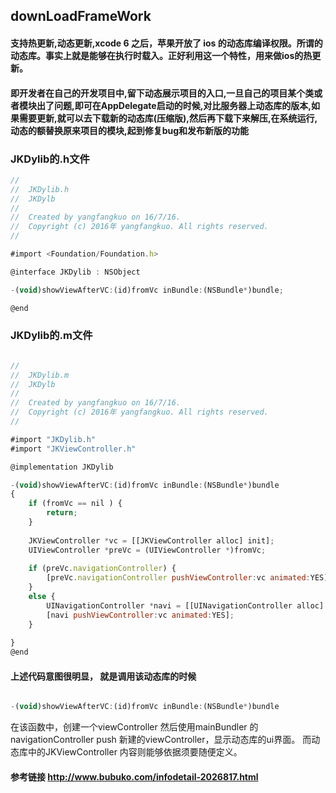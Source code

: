 ## downLoadFrameWork 

 
####  支持热更新,动态更新,xcode 6 之后，苹果开放了 ios 的动态库编译权限。所谓的动态库。事实上就是能够在执行时载入。正好利用这一个特性，用来做ios的热更新。 

#### 即开发者在自己的开发项目中,留下动态展示项目的入口,一旦自己的项目某个类或者模块出了问题,即可在AppDelegate启动的时候,对比服务器上动态库的版本,如果需要更新,就可以去下载新的动态库(压缩版),然后再下载下来解压,在系统运行,动态的额替换原来项目的模块,起到修复bug和发布新版的功能

### JKDylib的.h文件
``` javascript
//
//  JKDylib.h
//  JKDylb
//
//  Created by yangfangkuo on 16/7/16.
//  Copyright (c) 2016年 yangfangkuo. All rights reserved.
//

#import <Foundation/Foundation.h>

@interface JKDylib : NSObject

-(void)showViewAfterVC:(id)fromVc inBundle:(NSBundle*)bundle;

@end
```
### JKDylib的.m文件
``` javascript

//
//  JKDylib.m
//  JKDylb
//
//  Created by yangfangkuo on 16/7/16.
//  Copyright (c) 2016年 yangfangkuo. All rights reserved.
//

#import "JKDylib.h"
#import "JKViewController.h"

@implementation JKDylib

-(void)showViewAfterVC:(id)fromVc inBundle:(NSBundle*)bundle
{
    if (fromVc == nil ) {
        return;
    }
    
    JKViewController *vc = [[JKViewController alloc] init];
    UIViewController *preVc = (UIViewController *)fromVc;
    
    if (preVc.navigationController) {
        [preVc.navigationController pushViewController:vc animated:YES];
    }
    else {
        UINavigationController *navi = [[UINavigationController alloc] init];
        [navi pushViewController:vc animated:YES];
    }
    
}
@end
```
#### 上述代码意图很明显， 就是调用该动态库的时候
``` javascript

-(void)showViewAfterVC:(id)fromVc inBundle:(NSBundle*)bundle
```

在该函数中，创建一个viewController 然后使用mainBundler 的navigationController  push 新建的viewController，显示动态库的ui界面。
而动态库中的JKViewController 内容则能够依据须要随便定义。

#### 参考链接 http://www.bubuko.com/infodetail-2026817.html
